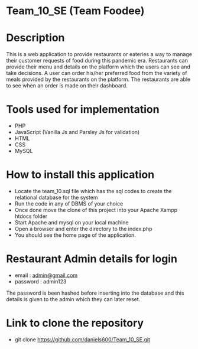 # Team_10_SE (Team Foodee)


# Description
This is a web application to provide restaurants or eateries a way to manage their customer requests of food 
during this pandemic era. Restaurants can provide their menu and details on the platform which the 
users can see and take decisions. A user can order his/her preferred food from the variety of meals provided
by the restaurants on the platform. The restaurants are able to see when an order is made on their dashboard. 


# Tools used for implementation
 - PHP
 - JavaScript (Vanilla Js and Parsley Js for validation)
 - HTML
 - CSS 
 - MySQL


 # How to install this application
 - Locate the team_10.sql file which has the sql codes to create the relational database for the system 
 - Run the code in any of DBMS of your choice
 - Once done move the clone of this project into your Apache Xampp htdocs folder 
 - Start Apache and mysql on your local machine
 - Open a browser and enter the directory to the index.php 
 - You should see the home page of the application.

 # Restaurant Admin details for login
 - email : admin@gmail.com
 - password : admin123

 The password is been hashed before inserting into the database and this details is given to the admin which they can later reset.


 # Link to clone the repository
 - git clone https://github.com/daniels600/Team_10_SE.git